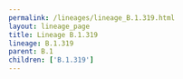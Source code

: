 ```yaml
---
permalink: /lineages/lineage_B.1.319.html
layout: lineage_page
title: Lineage B.1.319
lineage: B.1.319
parent: B.1
children: ['B.1.319']
---
```

